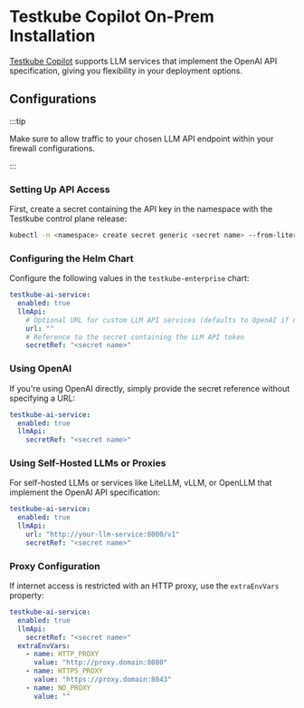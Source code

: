 # Testkube Copilot On-Prem Installation

[Testkube Copilot](./copilot-overview) supports LLM services that implement the OpenAI API specification, giving you flexibility in your deployment options.

## Configurations

:::tip

Make sure to allow traffic to your chosen LLM API endpoint within your firewall configurations.

:::

### Setting Up API Access

First, create a secret containing the API key in the namespace with the Testkube control plane release:

```sh
kubectl -n <namespace> create secret generic <secret name> --from-literal=LLM_API_KEY=<api key>
```

### Configuring the Helm Chart

Configure the following values in the `testkube-enterprise` chart:

```yaml
testkube-ai-service:
  enabled: true
  llmApi:
    # Optional URL for custom LLM API services (defaults to OpenAI if not provided)
    url: ""
    # Reference to the secret containing the LLM API token
    secretRef: "<secret name>"
```

### Using OpenAI

If you're using OpenAI directly, simply provide the secret reference without specifying a URL:

```yaml
testkube-ai-service:
  enabled: true
  llmApi:
    secretRef: "<secret name>"
```

### Using Self-Hosted LLMs or Proxies

For self-hosted LLMs or services like LiteLLM, vLLM, or OpenLLM that implement the OpenAI API specification:

```yaml
testkube-ai-service:
  enabled: true
  llmApi:
    url: "http://your-llm-service:8000/v1"
    secretRef: "<secret name>"
```

### Proxy Configuration

If internet access is restricted with an HTTP proxy, use the `extraEnvVars` property:

```yaml
testkube-ai-service:
  enabled: true
  llmApi:
    secretRef: "<secret name>"
  extraEnvVars:
    - name: HTTP_PROXY
      value: "http://proxy.domain:8080"
    - name: HTTPS_PROXY
      value: "https://proxy.domain:8043"
    - name: NO_PROXY
      value: ""
```
